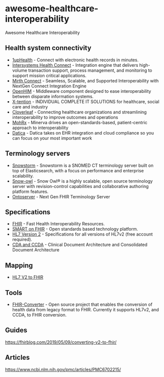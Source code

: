 # awesome-healthcare-interoperability
Awesome Healthcare Interoperability

## Health system connectivity
* [1upHealth](https://1up.health/) - Connect with electronic health records in minutes.
* [Intersystems Health Connect](https://www.intersystems.com/products/healthshare/health-connect/) - Integration engine that delivers high-volume transaction support, process management, and monitoring to support mission critical applications.
* [Mirth Connect](https://www.mirth.com) - Seamless, Scalable, and Supported Interoperability with NextGen Connect Integration Engine
* [OpenHIM](http://openhim.org/) - Middleware component designed to ease interoperability between disparate information systems.
* [X-tention](https://x-tention.com/en) - INDIVIDUAL COMPLETE IT SOLUTIONS for healthcare, social care and industry
* [Cloverleaf](https://www.infor.com/products/cloverleaf) - Connecting healthcare organizations and streamlining interoperability to improve outcomes and operations
* [MphRx](https://www.mphrx.com/index.php/solutions-for-healthcare-providers/healthcare-interoperability/) - Minerva drives an open-standards-based, patient-centric approach to interoperability
* [Datica](https://datica.com/) - Datica takes on EHR integration and cloud compliance so you can focus on your most important work

## Terminology servers
* [Snowstorm](https://github.com/IHTSDO/snowstorm) - Snowstorm is a SNOMED CT terminology server built on top of Elasticsearch, with a focus on performance and enterprise scalability.
* [Snow-owl](https://github.com/b2ihealthcare/snow-owl) - Snow Owl® is a highly scalable, open source terminology server with revision-control capabilities and collaborative authoring platform features.
* [Ontoserver](https://ontoserver.csiro.au/) - Next Gen FHIR Terminology Server

## Specifications
* [FHIR](https://www.hl7.org/fhir/) - Fast Health Interoperability Resources.
* [SMART on FHIR](https://docs.smarthealthit.org/) - Open standards based technology platform.
* [HL7 Version 2](https://www.hl7.org/implement/standards/product_brief.cfm?product_id=185) - Specifications for all versions of HL7v2 (free account required).  
* [CDA and CCDA](https://www.hl7.org/documentcenter/public/calendarofevents/himss/2016/Introduction%20to%20Clinical%20Document%20Architecture%20(CDA)%20and%20Consolidated%20CDA%20(C-CDA).pdf) - Clinical Document Architecture and Consolidated Document Architecture
## Mapping
* [HL7 V2 to FHIR](https://confluence.hl7.org/display/OO/Data+Type+Mapping) 

## Tools
* [FHIR-Converter](https://github.com/microsoft/FHIR-Converter) - Open source project that enables the conversion of health data from legacy format to FHIR. Currently it supports HL7v2, and CCDA, to FHIR conversion.

## Guides
https://fhirblog.com/2019/05/09/converting-v2-to-fhir/

## Articles
https://www.ncbi.nlm.nih.gov/pmc/articles/PMC6702215/
